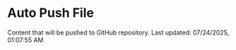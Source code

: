 # Auto Push File

Content that will be pushed to GitHub repository.
Last updated: 07/24/2025, 01:07:55 AM